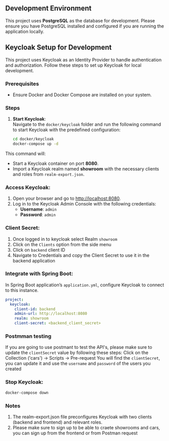 ## Development Environment

This project uses **PostgreSQL** as the database for development. Please ensure you have PostgreSQL installed and configured if you are running the application locally.

## Keycloak Setup for Development

This project uses Keycloak as an Identity Provider to handle authentication and authorization. Follow these steps to set up Keycloak for local development.

### Prerequisites

- Ensure Docker and Docker Compose are installed on your system.

### Steps

1. **Start Keycloak**:  
   Navigate to the `docker/keycloak` folder and run the following command to start Keycloak with the predefined configuration:

   ```bash
   cd docker/keycloak
   docker-compose up -d

This command will:

- Start a Keycloak container on port **8080**.
- Import a Keycloak realm named **showroom** with the necessary clients and roles from `realm-export.json`.

### Access Keycloak:

1. Open your browser and go to [http://localhost:8080](http://localhost:8080).
2. Log in to the Keycloak Admin Console with the following credentials:
   - **Username**: `admin`
   - **Password**: `admin`

### Client Secret:
1. Once logged in to keycloak select Realm `showroom`
2. Click on the `Clients` option from the side menu
3. Click on `backend` client ID
4. Navigate to Credentials and copy the Client Secret to use it in the backend application
   
### Integrate with Spring Boot:

In  Spring Boot application’s `application.yml`, configure Keycloak to connect to this instance.



```yaml
project:
  keycloak:
    client-id: backend
    admin-url: http://localhost:8080
    realm: showroom
    client-secret: <backend_client_secret>
```
### Postmman testing

If you are going to use postmant to test the API's, please make sure to update the `clientSecret` value by following these steps:
Click on the Collection ('cars') -> Scripts -> Pre-request
You will find the `clientSecret`, you can update it and use the `username` and `password` of the users you created   
### Stop Keycloak:
```bash
docker-compose down
```
### Notes
1. The realm-export.json file preconfigures Keycloak with two clients (backend and frontend) and relevant roles.
2. Please make sure to sign up to be able to craete showrooms and cars, you can sign up from the frontend or from Postman request
